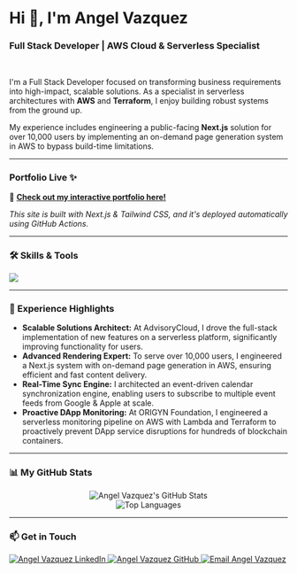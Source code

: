 # Hi 👋, I'm Angel Vazquez
### Full Stack Developer | AWS Cloud & Serverless Specialist

<br>

I'm a Full Stack Developer focused on transforming business requirements into high-impact, scalable solutions. As a specialist in serverless architectures with **AWS** and **Terraform**, I enjoy building robust systems from the ground up.

My experience includes engineering a public-facing **Next.js** solution for over 10,000 users by implementing an on-demand page generation system in AWS to bypass build-time limitations.

---

###  Portfolio Live ✨

🚀 **[Check out my interactive portfolio here!](https://angelvazz.github.io/angel-portfolio-next-js/)**

<p>
  <em>This site is built with Next.js & Tailwind CSS, and it's deployed automatically using GitHub Actions.</em>
</p>

---

### 🛠️ Skills & Tools

<p align="left">
  <a href="https://skillicons.dev">
    <img src="https://skillicons.dev/icons?i=js,ts,react,nextjs,html,css,materialui,bootstrap,tailwind,nodejs,express,graphql,python,jest,dynamodb,mongodb,firebase,postman,aws,terraform,docker,webpack,vite,git" />
  </a>
</p>

---

### 🚀 Experience Highlights

- **Scalable Solutions Architect:** At AdvisoryCloud, I drove the full-stack implementation of new features on a serverless platform, significantly improving functionality for users.
- **Advanced Rendering Expert:** To serve over 10,000 users, I engineered a Next.js system with on-demand page generation in AWS, ensuring efficient and fast content delivery.
- **Real-Time Sync Engine:** I architected an event-driven calendar synchronization engine, enabling users to subscribe to multiple event feeds from Google & Apple at scale.
- **Proactive DApp Monitoring:** At ORIGYN Foundation, I engineered a serverless monitoring pipeline on AWS with Lambda and Terraform to proactively prevent DApp service disruptions for hundreds of blockchain containers.

---

### 📊 My GitHub Stats

<p align="center">
  <img align="center" src="https://github-readme-stats.vercel.app/api?username=angelvazz&show_icons=true&theme=radical" alt="Angel Vazquez's GitHub Stats" />
  <br>
  <img align="center" src="https://github-readme-stats.vercel.app/api/top-langs/?username=angelvazz&layout=compact&theme=radical" alt="Top Languages" />
</p>

---

### 📫 Get in Touch

<p align="left">
<a href="https://www.linkedin.com/in/angel-mario-vazquez/" target="blank">
  <img src="https://img.shields.io/badge/LinkedIn-0077B5?style=for-the-badge&logo=linkedin&logoColor=white" alt="Angel Vazquez LinkedIn"/>
</a>
<a href="https://github.com/angelvazz" target="blank">
  <img src="https://img.shields.io/badge/GitHub-181717?style=for-the-badge&logo=github&logoColor=white" alt="Angel Vazquez GitHub"/>
</a>
<a href="mailto:angel.mvazz94@gmail.com" target="blank">
  <img src="https://img.shields.io/badge/Email-D14836?style=for-the-badge&logo=gmail&logoColor=white" alt="Email Angel Vazquez"/>
</a>
</p>
<!--
**angelvazz/angelvazz** is a ✨ _special_ ✨ repository because its `README.md` (this file) appears on your GitHub profile.

Here are some ideas to get you started:

- 🔭 I’m currently working on ...
- 🌱 I’m currently learning ...
- 👯 I’m looking to collaborate on ...
- 🤔 I’m looking for help with ...
- 💬 Ask me about ...
- 📫 How to reach me: ...
- 😄 Pronouns: ...
- ⚡ Fun fact: ...
-->
